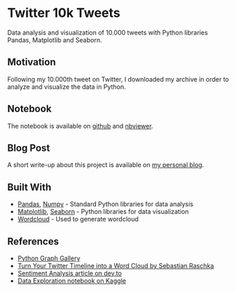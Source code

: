 # Twitter 10k Tweets

Data analysis and visualization of 10.000 tweets with Python libraries Pandas, Matplotlib and Seaborn.

## Motivation

Following my 10.000th tweet on Twitter, I downloaded my archive in order to analyze and visualize the data in Python.

## Notebook

The notebook is available on [github](https://github.com/tgel0/twitter-10k/blob/master/Twitter10k.ipynb) and [nbviewer](http://nbviewer.jupyter.org/github/tgel0/twitter-10k/blob/master/Twitter10k.ipynb).

## Blog Post

A short write-up about this project is available on [my personal blog](https://tgel0.github.io/blog/10-visualizations/).

## Built With

* [Pandas](http://pandas.pydata.org/), [Numpy](http://www.numpy.org/) - Standard Python libraries for data analysis
* [Matplotlib](https://matplotlib.org/), [Seaborn](https://seaborn.pydata.org/) - Python libraries for data visualization
* [Wordcloud](https://amueller.github.io/word_cloud/) - Used to generate wordcloud

## References

* [Python Graph Gallery](https://python-graph-gallery.com)
* [Turn Your Twitter Timeline into a Word Cloud by Sebastian Raschka](https://sebastianraschka.com/Articles/2014_twitter_wordcloud.html)
* [Sentiment Analysis article on dev.to](https://dev.to/rodolfoferro/sentiment-analysis-on-trumpss-tweets-using-python-)
* [Data Exploration notebook on Kaggle](https://www.kaggle.com/dotman/data-exploration-and-visualization/notebook)
